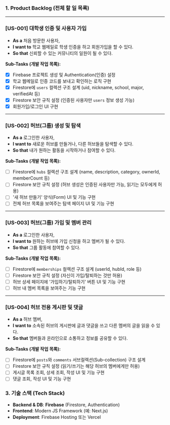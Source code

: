 ### 1. Product Backlog (전체 할 일 목록)

---

### [US-001] 대학생 인증 및 사용자 가입

- **As a** 처음 방문한 사용자,
- **I want to** 학교 웹메일로 학생 인증을 하고 회원가입을 할 수 있다.
- **So that** 신뢰할 수 있는 커뮤니티의 일원이 될 수 있다.

**Sub-Tasks (개발 작업 목록):**

- [x]  Firebase 프로젝트 생성 및 Authentication(인증) 설정
- [x]  학교 웹메일로 인증 코드를 보내고 확인하는 로직 구현
- [x]  Firestore에 `users` 컬렉션 구조 설계 (uid, nickname, school, major, verifiedAt 등)
- [x]  Firestore 보안 규칙 설정 (인증된 사용자만 `users` 정보 생성 가능)
- [x]  회원가입/로그인 UI 구현

---

### [US-002] 허브(그룹) 생성 및 탐색

- **As a** 로그인한 사용자,
- **I want to** 새로운 허브를 만들거나, 다른 허브들을 탐색할 수 있다.
- **So that** 내가 원하는 활동을 시작하거나 참여할 수 있다.

**Sub-Tasks (개발 작업 목록):**

- [ ]  Firestore에 `hubs` 컬렉션 구조 설계 (name, description, category, ownerId, memberCount 등)
- [ ]  Firestore 보안 규칙 설정 (허브 생성은 인증된 사용자만 가능, 읽기는 모두에게 허용)
- [ ]  '새 허브 만들기' 양식(Form) UI 및 기능 구현
- [ ]  전체 허브 목록을 보여주는 탐색 페이지 UI 및 기능 구현

---

### [US-003] 허브(그룹) 가입 및 멤버 관리

- **As a** 로그인한 사용자,
- **I want to** 원하는 허브에 가입 신청을 하고 멤버가 될 수 있다.
- **So that** 그룹 활동에 참여할 수 있다.

**Sub-Tasks (개발 작업 목록):**

- [ ]  Firestore에 `memberships` 컬렉션 구조 설계 (userId, hubId, role 등)
- [ ]  Firestore 보안 규칙 설정 (자신이 가입/탈퇴하는 것만 허용)
- [ ]  허브 상세 페이지에 '가입하기/탈퇴하기' 버튼 UI 및 기능 구현
- [ ]  허브 내 멤버 목록을 보여주는 기능 구현

---

### [US-004] 허브 전용 게시판 및 댓글

- **As a** 허브 멤버,
- **I want to** 소속된 허브의 게시판에 글과 댓글을 쓰고 다른 멤버의 글을 읽을 수 있다.
- **So that** 멤버들과 온라인으로 소통하고 정보를 공유할 수 있다.

**Sub-Tasks (개발 작업 목록):**

- [ ]  Firestore에 `posts`와 `comments` 서브컬렉션(Sub-collection) 구조 설계
- [ ]  Firestore 보안 규칙 설정 (읽기/쓰기는 해당 허브의 멤버에게만 허용)
- [ ]  게시글 목록 조회, 상세 조회, 작성 UI 및 기능 구현
- [ ]  댓글 조회, 작성 UI 및 기능 구현

### 3. 기술 스택 (Tech Stack)

- **Backend & DB**: **Firebase** (Firestore, Authentication)
- **Frontend**: Modern JS Framework (예: Next.js)
- **Deployment**: Firebase Hosting 또는 Vercel